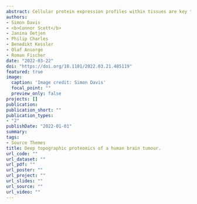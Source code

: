 ```yaml
---
abstract: Cellular protein expression profiles within tissues are key to understanding disease pathology, and their spatial organisation determines cellular function. To precisely define molecular phenotypes in the spatial context of tissue, there is a need for unbiased, quantitative technology capable of mapping the expression of many hundreds to thousands of proteins within tissue structures. Here, we present a workflow for spatially resolved, quantitative proteomics of tissue that generates maps of protein expression across a tissue slice derived from a human atypical teratoid-rhabdoid tumour (AT/RT). We employ spatially-aware statistical methods that do not require prior knowledge of tissue structure to highlight proteins and pathways with varying spatial abundance patterns. We identify novel aspects of AT/RT biology that map onto the brain-tumour interface. Overall, this work informs on methods for spatially resolved deep proteo-phenotyping of tissue heterogeneity. Advanced spatially resolved tissue proteomics will push the boundaries of understanding tissue biology and pathology at the molecular level.
authors:
- Simon Davis
- <b>Connor Scott</b> 
- Janina Oetjen
- Philip Charles
- Benedikt Kessler
- Olaf Ansorge
- Roman Fischer
date: "2022-03-22"
doi: "https://doi.org/10.1101/2022.03.21.485119"
featured: true
image:
  caption: 'Image credit: Simon Davis'
  focal_point: ""
  preview_only: false
projects: []
publication: 
publication_short: ""
publication_types:
- "2"
publishDate: "2022-01-01"
summary: 
tags:
- Source Themes
title: Deep topographic proteomics of a human brain tumour.
url_code: ""
url_dataset: ""
url_pdf: ""
url_poster: ""
url_project: ""
url_slides: ""
url_source: ""
url_video: ""
---
```

